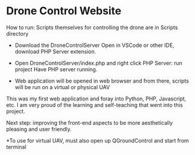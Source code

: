 # Drone Control Website 

How to run:
Scripts themselves for controlling the drone are in Scripts directory

- Download the DroneControlServer
Open in VSCode or other IDE, download PHP Server extension.

- Open DroneControlServer/index.php and right click PHP Server: run project 
Have PHP server running.

- Web application will be opened in web browser and from there, scripts will be run on a virtual or physical UAV

This was my first web application and foray into Python, PHP, Javascript, etc. I am very proud of the learning and self-teaching that went into this project. 

Next step: improving the front-end aspects to be more aesthetically pleasing and user friendly. 

*To use for virtual UAV, must also open up QGroundControl and start from terminal
